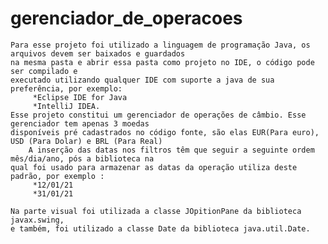 # gerenciador_de_operacoes

	Para esse projeto foi utilizado a linguagem de programação Java, os arquivos devem ser baixados e guardados
	na mesma pasta e abrir essa pasta como projeto no IDE, o código pode ser compilado e
	executado utilizando qualquer IDE com suporte a java de sua preferência, por exemplo:
	     *Eclipse IDE for Java 
	     *IntelliJ IDEA. 
 	Esse projeto constitui um gerenciador de operações de câmbio. Esse gerenciador tem apenas 3 moedas 
	disponíveis pré cadastrados no código fonte, são elas EUR(Para euro), USD (Para Dolar) e BRL (Para Real)
		A inserção das datas nos filtros têm que seguir a seguinte ordem mês/dia/ano, pós a biblioteca na
	qual foi usado para armazenar as datas da operação utiliza deste padrão, por exemplo :
	     *12/01/21
	     *31/01/21
	
	Na parte visual foi utilizada a classe JOpitionPane da biblioteca javax.swing,
	e também, foi utilizado a classe Date da biblioteca java.util.Date.  
